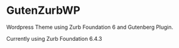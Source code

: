 # GutenZurbWP
Wordpress Theme using Zurb Foundation 6 and Gutenberg Plugin.

Currently using Zurb Foundation 6.4.3